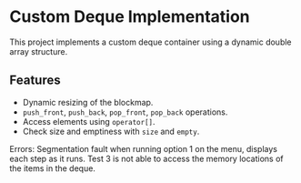 # Custom Deque Implementation

This project implements a custom deque container using a dynamic double array structure.

## Features
- Dynamic resizing of the blockmap.
- `push_front`, `push_back`, `pop_front`, `pop_back` operations.
- Access elements using `operator[]`.
- Check size and emptiness with `size` and `empty`.


Errors: Segmentation fault when running option 1 on the menu, displays each step as it runs.
	Test 3 is not able to access the memory locations of the items in the deque.